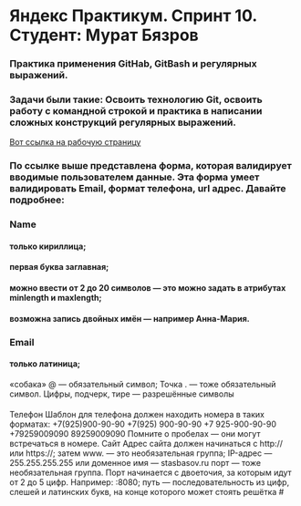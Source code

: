 # Яндекс Практикум. Спринт 10. Студент: Мурат Бязров

### Практика применения GitHab, GitBash и регулярных выражений.
### Задачи были такие: Освоить технологию Git, освоить работу с командной строкой и практика в написании сложных конструкций регулярных выражений. 
[Вот ссылка на рабочую страницу](https://muratbyazrov.github.io/Sprint10/)
### По ссылке выше представлена форма, которая валидирует вводимые пользователем данные. Эта форма умеет валидировать Email, формат телефона, url адрес. Давайте подробнее:
 
### Name
#### только кириллица;
#### первая буква заглавная;
#### можно ввести от 2 до 20 символов — это можно задать в атрибутах minlength и maxlength;
#### возможна запись двойных имён — например Анна-Мария. 
### Email
#### только латиница;
«собака» @ — обязательный символ;
Точка . — тоже обязательный символ.
Цифры, подчерк, тире — разрешённые символы
#### 
Телефон
Шаблон для телефона должен находить номера в таких форматах:
+7(925)900-90-90
+7(925) 900-90-90
+7 925-900-90-90
+79259009090
89259009090
Помните о пробелах — они могут встречаться в номере.
Сайт
Адрес сайта должен
начинаться с http:// или https://;
затем www. — это необязательная группа;
IP-адрес — 255.255.255.255 или доменное имя — stasbasov.ru
порт — тоже необязательная группа. Порт начинается с двоеточия, за которым идут от 2 до 5 цифр. Например: :8080;
путь — последовательность из цифр, слешей и латинских букв, на конце которого может стоять решётка #
